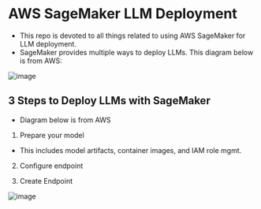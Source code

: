# AWS SageMaker LLM Deployment
* This repo is devoted to all things related to using AWS SageMaker for LLM deployment.
* SageMaker provides multiple ways to deploy LLMs. This diagram below is from AWS:

![image](https://github.com/user-attachments/assets/7903b473-bb94-408b-a9d3-c3bb8e896589)


## 3 Steps to Deploy LLMs with SageMaker
* Diagram below is from AWS
1. Prepare your model
  * This includes model artifacts, container images, and IAM role mgmt.

2. Configure endpoint

3. Create Endpoint

![image](https://github.com/user-attachments/assets/be33b7ad-587a-4a55-9e70-e53915e5b47f)
